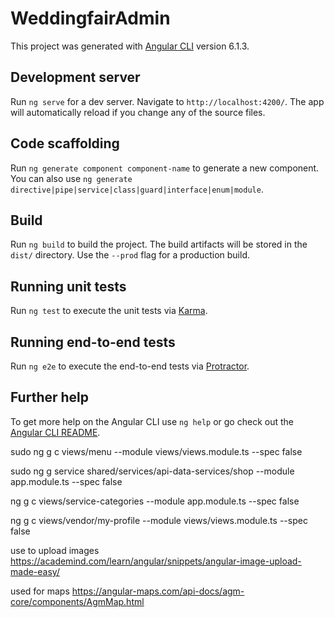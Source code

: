# WeddingfairAdmin

This project was generated with [Angular CLI](https://github.com/angular/angular-cli) version 6.1.3.

## Development server

Run `ng serve` for a dev server. Navigate to `http://localhost:4200/`. The app will automatically reload if you change any of the source files.

## Code scaffolding

Run `ng generate component component-name` to generate a new component. You can also use `ng generate directive|pipe|service|class|guard|interface|enum|module`.

## Build

Run `ng build` to build the project. The build artifacts will be stored in the `dist/` directory. Use the `--prod` flag for a production build.

## Running unit tests

Run `ng test` to execute the unit tests via [Karma](https://karma-runner.github.io).

## Running end-to-end tests

Run `ng e2e` to execute the end-to-end tests via [Protractor](http://www.protractortest.org/).

## Further help

To get more help on the Angular CLI use `ng help` or go check out the [Angular CLI README](https://github.com/angular/angular-cli/blob/master/README.md).

sudo ng g c views/menu --module views/views.module.ts --spec false

sudo ng g service shared/services/api-data-services/shop --module app.module.ts  --spec false

 ng g c views/service-categories --module app.module.ts --spec false
 
 ng g c views/vendor/my-profile --module views/views.module.ts --spec false
 
 use to upload images
 https://academind.com/learn/angular/snippets/angular-image-upload-made-easy/

 used for maps
 https://angular-maps.com/api-docs/agm-core/components/AgmMap.html 
